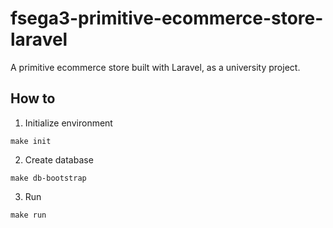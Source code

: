 # fsega3-primitive-ecommerce-store-laravel

A primitive ecommerce store built with Laravel, as a university project.

## How to

1. Initialize environment

`make init`

2. Create database

`make db-bootstrap`

3. Run

`make run`
